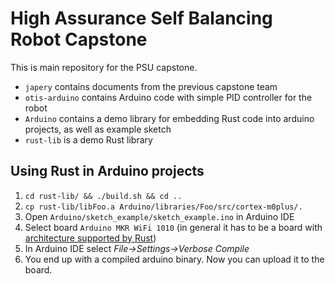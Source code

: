# High Assurance Self Balancing Robot Capstone

This is main repository for the PSU capstone.

* `japery` contains documents from the previous capstone team
* `otis-arduino` contains Arduino code with simple PID controller for the robot
* `Arduino` contains a demo library for embedding Rust code into arduino projects, as well as example sketch
* `rust-lib` is a demo Rust library

## Using Rust in Arduino projects
1. `cd rust-lib/ && ./build.sh && cd ..`
2. `cp rust-lib/libFoo.a Arduino/libraries/Foo/src/cortex-m0plus/.`
3. Open `Arduino/sketch_example/sketch_example.ino` in Arduino IDE
4. Select board `Arduino MKR WiFi 1010` (in general it has to be a board with [architecture supported by Rust](https://forge.rust-lang.org/release/platform-support.html#tier-2))
5. In Arduino IDE select *File->Settings->Verbose Compile*
6. You end up with a compiled arduino binary. Now you can upload it to the board.